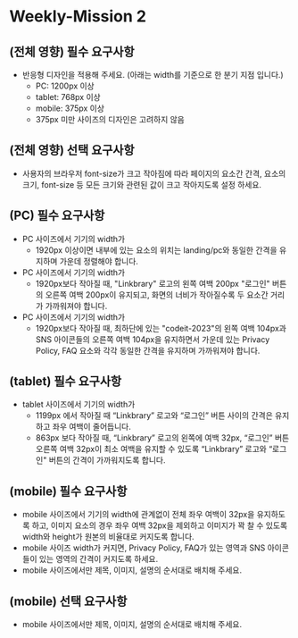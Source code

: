 # Weekly-Mission 2
## **(전체 영향) 필수 요구사항**
- 반응형 디자인을 적용해 주세요. (아래는 width를 기준으로 한 분기 지점 입니다.)
  - PC: 1200px 이상
  - tablet: 768px 이상
  - mobile: 375px 이상
  - 375px 미만 사이즈의 디자인은 고려하지 않음
## **(전체 영향) 선택 요구사항**
- 사용자의 브라우저 font-size가 크고 작아짐에 따라 페이지의 요소간 간격, 요소의 크기, font-size 등 모든 크기와 관련된 값이 크고 작아지도록 설정 하세요.

## **(PC) 필수 요구사항**
- PC 사이즈에서 기기의 width가
  - 1920px 이상이면 내부에 있는 요소의 위치는 landing/pc와 동일한 간격을 유지하며 가운데 정렬해야 합니다.
- PC 사이즈에서 기기의 width가
  - 1920px보다 작아질 때, "Linkbrary" 로고의 왼쪽 여백 200px "로그인" 버튼의 오른쪽 여백 200px이 유지되고, 화면의 너비가 작아질수록 두 요소간 거리가 가까워져야 합니다.
- PC 사이즈에서 기기의 width가
  - 1920px보다 작아질 때, 최하단에 있는 "codeit-2023"의 왼쪽 여백 104px과 SNS 아이콘들의 오른쪽 여백 104px을 유지하면서 가운데 있는 Privacy Policy, FAQ 요소와 각각 동일한 간격을 유지하며 가까워져야 합니다.

## **(tablet) 필수 요구사항**
- tablet 사이즈에서 기기의 width가
  - 1199px 에서 작아질 때 “Linkbrary” 로고와 “로그인” 버튼 사이의 간격은 유지하고 좌우 여백이 줄어듭니다.
  - 863px 보다 작아질 때, “Linkbrary” 로고의 왼쪽에 여백 32px, “로그인” 버튼 오른쪽 여백 32px이 최소 여백을 유지할 수 있도록 “Linkbrary” 로고와 “로그인" 버튼의 간격이 가까워지도록 합니다.

## **(mobile) 필수 요구사항**
- mobile 사이즈에서 기기의 width에 관계없이 전체 좌우 여백이 32px을 유지하도록 하고, 이미지 요소의 경우 좌우 여백 32px을 제외하고 이미지가 꽉 찰 수 있도록 width와 height가 원본의 비율대로 커지도록 합니다.
- mobile 사이즈 width가 커지면, Privacy Policy, FAQ가 있는 영역과 SNS 아이콘들이 있는 영역의 간격이 커지도록 하세요.
- mobile 사이즈에서만 제목, 이미지, 설명의 순서대로 배치해 주세요.

## **(mobile) 선택 요구사항**
- mobile 사이즈에서만 제목, 이미지, 설명의 순서대로 배치해 주세요.